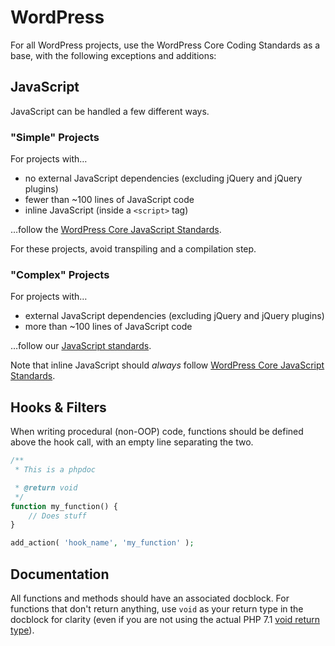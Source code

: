 # WordPress

For all WordPress projects, use the WordPress Core Coding Standards as a base, with the following exceptions and additions:

## JavaScript

JavaScript can be handled a few different ways.

### "Simple" Projects

For projects with…

+ no external JavaScript dependencies (excluding jQuery and jQuery plugins)
+ fewer than ~100 lines of JavaScript code
+ inline JavaScript (inside a `<script>` tag)

…follow the [WordPress Core JavaScript Standards](https://make.wordpress.org/core/handbook/best-practices/coding-standards/javascript/).

For these projects, avoid transpiling and a compilation step.

### "Complex" Projects

For projects with…

+ external JavaScript dependencies (excluding jQuery and jQuery plugins)
+ more than ~100 lines of JavaScript code

…follow our [JavaScript standards](javascript.md).

Note that inline JavaScript should _always_ follow [WordPress Core JavaScript Standards](https://make.wordpress.org/core/handbook/best-practices/coding-standards/javascript/).

## Hooks & Filters

When writing procedural (non-OOP) code, functions should be defined above the hook call, with an empty line separating the two.

```php
/**
 * This is a phpdoc

 * @return void
 */
function my_function() {
	// Does stuff
}

add_action( 'hook_name', 'my_function' );
```

## Documentation

All functions and methods should have an associated docblock. For functions that don't return anything, use `void` as your return type in the docblock for clarity (even if you are not using the actual PHP 7.1 [void return type](http://php.net/manual/en/migration71.new-features.php#migration71.new-features.void-functions)).
